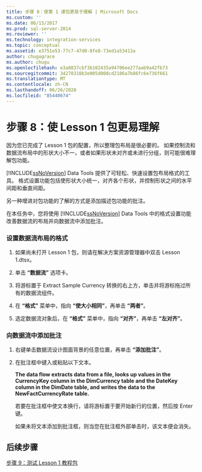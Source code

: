 ```yaml
---
title: 步骤 8：使第 1 课包更易于理解 | Microsoft Docs
ms.custom: ''
ms.date: 06/13/2017
ms.prod: sql-server-2014
ms.reviewer: ''
ms.technology: integration-services
ms.topic: conceptual
ms.assetid: e3751e53-77c7-47d0-8fe8-73ed1a53413a
author: chugugrace
ms.author: chugu
ms.openlocfilehash: e3a8837cbf3b102435a94706ee277aab9a42fb73
ms.sourcegitcommit: 34278310b3e005d008cd2106a7b86fc6e736f661
ms.translationtype: MT
ms.contentlocale: zh-CN
ms.lasthandoff: 06/26/2020
ms.locfileid: "85440674"
---
```

# <a name="step-8-making-the-lesson-1-package-easier-to-understand"></a>步骤 8：使 Lesson 1 包更易理解
  因为您已完成了 Lesson 1 包的配置，所以整理包布局是很必要的。 如果控制流和数据流布局中的形状大小不一，或者如果形状未对齐或未进行分组，则可能很难理解包功能。  
  
 [!INCLUDE[ssNoVersion](../includes/ssnoversion-md.md)] Data Tools 提供了可轻松、快速设置包布局格式的工具。 格式设置功能包括使形状大小统一，对齐各个形状，并控制形状之间的水平间距和垂直间距。  
  
 另一种增进对包功能的了解的方式是添加描述包功能的批注。  
  
 在本任务中，您将使用 [!INCLUDE[ssNoVersion](../includes/ssnoversion-md.md)] Data Tools 中的格式设置功能改善数据流的布局并向数据流中添加批注。  
  
### <a name="to-format-the-layout-of-the-data-flow"></a>设置数据流布局的格式  
  
1.  如果尚未打开 Lesson 1 包，则请在解决方案资源管理器中双击 Lesson 1.dtsx。  
  
2.  单击 **“数据流”** 选项卡。  
  
3.  将游标置于 Extract Sample Currency 转换的右上方，单击并将游标拖过所有的数据流组件。  
  
4.  在 **“格式”** 菜单中，指向 **“使大小相同”**，再单击 **“两者”**。  
  
5.  选定数据流对象后，在 **“格式”** 菜单中，指向 **“对齐”**，再单击 **“左对齐”**。  
  
### <a name="to-add-an-annotation-to-the-data-flow"></a>向数据流中添加批注  
  
1.  右键单击数据流设计图面背景的任意位置，再单击 **“添加批注”**。  
  
2.  在批注框中键入或粘贴以下文本。  
  
     **The data flow extracts data from a file, looks up values in the CurrencyKey column in the DimCurrency table and the DateKey column in the DimDate table, and writes the data to the NewFactCurrencyRate table.**  
  
     若要在批注框中使文本换行，请将游标置于要开始新行的位置，然后按 Enter 键。  
  
     如果未将文本添加到批注框，则当您在批注框外部单击时，该文本便会消失。  
  
## <a name="next-steps"></a>后续步骤  
 [步骤 9：测试 Lesson 1 教程包](../integration-services/lesson-1-9-testing-the-lesson-1-tutorial-package.md)  
  
  
